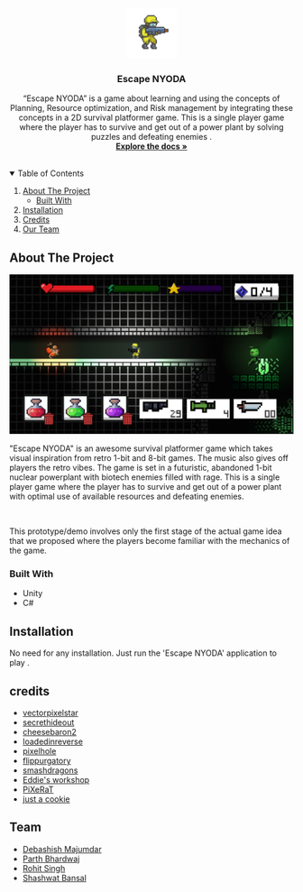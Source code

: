 
<!-- PROJECT LOGO -->
<br />
<p align="center">
  <a href="#">
    <img src="Escape NYODA/Assets/MenuSprite/idle1.png" alt="Logo" width="90" height="90"/>
  </a>

  <h3 align="center">Escape NYODA</h3>

  <p align="center">
    “Escape NYODA” is a game about learning and using the concepts of Planning, Resource optimization, and Risk management by integrating these concepts in a 2D survival platformer game. This is a single player game where the player has to survive and get out of a power plant by solving puzzles and defeating enemies .
    <br />
    <a href="https://github.com/unity-game-dev/project-escape-nyoda"><strong>Explore the docs »</strong></a>
    <br />
    <br />
   
  </p>
</p>



<!-- TABLE OF CONTENTS -->
<details open="open">
  <summary>Table of Contents</summary>
  <ol>
    <li>
      <a href="#about-the-project">About The Project</a>
      <ul>
        <li><a href="#built-with">Built With</a></li>
      </ul>
   </li>
   <li><a href="#installation">Installation</a></li>
    <li><a href="#Credits">Credits</a></li>
   <li><a href="#team">Our Team</a></li>
  </ol>
</details>



<!-- ABOUT THE PROJECT -->
## About The Project
<img src="Escape NYODA/Assets/gameSC.jpeg" alt="Escape NYDOA in-game screenshot">
<br/>

"Escape NYODA" is an awesome survival platformer game which takes visual inspiration from retro 1-bit and 8-bit games. The music also gives off players the retro vibes.
The game is set in a futuristic, abandoned 1-bit nuclear powerplant with biotech enemies filled with rage. This is a single player game where the player has to survive and get out of a power plant with optimal use of available resources and defeating enemies.

<br/>

This prototype/demo involves only the first stage of the actual game idea that we proposed where the players become familiar with the mechanics of the game.



### Built With


* Unity
* C#


<!-- install -->
## Installation

No need for any installation. Just run the 'Escape NYODA' application to play .


<!-- ACKNOWLEDGEMENTS -->
## credits
* [vectorpixelstar](https://vectorpixelstar.itch.io)
* [secrethideout](https://secrethideout.itch.io)
* [cheesebaron2](https://cheesebaron2.itch.io)
* [loadedinreverse](https://loadedinreverse.itch.io)
* [pixelhole](https://pixelhole.itch.io)
* [flippurgatory](https://flippurgatory.itch.io)
* [smashdragons](https://smashdragons.itch.io)
* [Eddie's workshop](https://eddies-workshop.itch.io)
* [PiXeRaT](https://pixerat.itch.io )
* [just a cookie](https://just-a-cookie.itch.io)


## Team

* [Debashish Majumdar](https://github.com/NotFarFromBlonded)
* [Parth Bhardwaj](https://github.com/RuntimeTerror10)
* [Rohit Singh](https://github.com/Rohit14kvs)
* [Shashwat Bansal](https://github.com/bansal247)


